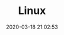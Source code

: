---
pageComponent: 
  name: Catalogue
  data: 
    path: 03.Linux
    description: 学习Linux过程中的杂乱笔记
title: Linux
date: 2020-03-18 21:02:53
permalink: /Linux
sidebar: false
article: false
comment: false
editLink: false
---